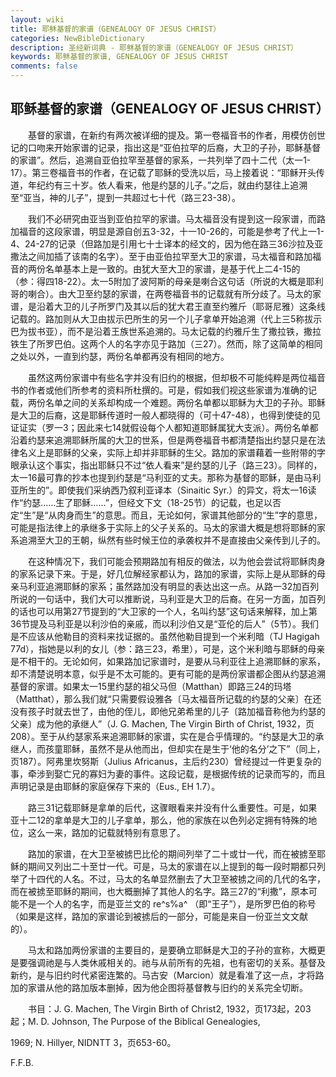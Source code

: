 ```yaml
---
layout: wiki
title: 耶稣基督的家谱（GENEALOGY OF JESUS CHRIST）
categories: NewBibleDictionary
description: 圣经新词典 - 耶稣基督的家谱（GENEALOGY OF JESUS CHRIST）
keywords: 耶稣基督的家谱, GENEALOGY OF JESUS CHRIST
comments: false
---
```


## 耶稣基督的家谱（GENEALOGY OF JESUS CHRIST）

　　基督的家谱，在新约有两次被详细的提及。第一卷福音书的作者，用模仿创世记的口吻来开始家谱的记录，指出这是“亚伯拉罕的后裔，大卫的子孙，耶稣基督的家谱”。然后，追溯自亚伯拉罕至基督的家系，一共列举了四十二代（太一1-17）。第三卷福音书的作者，在记载了耶稣的受洗以后，马上接着说：“耶稣开头传道，年纪约有三十岁。依人看来，他是约瑟的儿子。”之后，就由约瑟往上追溯至“亚当，神的儿子”，提到一共超过七十代（路三23-38）。

　　我们不必研究由亚当到亚伯拉罕的家谱。马太福音没有提到这一段家谱，而路加福音的这段家谱，明显是源自创五3-32，十一10-26的，可能是参考了代上一1-4、24-27的记录（但路加是引用七十士译本的经文的，因为他在路三36沙拉及亚撒法之间加插了该南的名字）。至于由亚伯拉罕至大卫的家谱，马太福音和路加福音的两份名单基本上是一致的。由犹大至大卫的家谱，是基于代上二4-15的（参：得四18-22）。太一5附加了波阿斯的母亲是喇合这句话（所说的大概是耶利哥的喇合）。由大卫至约瑟的家谱，在两卷福音书的记载就有所分歧了。马太的家谱，是沿着大卫的儿子所罗门及其以后的犹大君王直至约雅斤（耶哥尼雅）这条线记载的。路加则从大卫由拔示巴所生的另一个儿子拿单开始追溯（代上三5称拔示巴为拔书亚），而不是沿着王族世系追溯的。马太记载的约雅斤生了撒拉铁，撒拉铁生了所罗巴伯。这两个人的名字亦见于路加（三27）。然而，除了这简单的相同之处以外，一直到约瑟，两份名单都再没有相同的地方。

　　虽然这两份家谱中有些名字并没有旧约的根据，但却极不可能纯粹是两位福音书的作者或他们所参考的资料所杜撰的。可是，假如我们视这些家谱为准确的记载，两份名单之间的关系却构成一个难题。两份名单都以耶稣为大卫的子孙。耶稣是大卫的后裔，这是耶稣传道时一般人都晓得的（可十47-48），也得到使徒的见证证实（罗一3；因此来七14就假设每个人都知道耶稣属犹大支派）。两份名单都沿着约瑟来追溯耶稣所属的大卫的世系，但是两卷福音书都清楚指出约瑟只是在法律名义上是耶稣的父亲，实际上却并非耶稣的生父。路加的家谱藉着一些附带的字眼承认这个事实，指出耶稣只不过“依人看来”是约瑟的儿子（路三23）。同样的，太一16最可靠的抄本也提到约瑟是“马利亚的丈夫。那称为基督的耶稣，是由马利亚所生的”。即使我们采纳西乃叙利亚译本（Sinaitic Syr.）的异文，将太一16读作“约瑟……生了耶稣……”，但经文下文（18-25节）的记载，也足以否定“生”是“从肉身而生”的意思。而且，无论如何，家谱其他部分的“生”字的意思，可能是指法律上的承继多于实际上的父子关系的。马太的家谱大概是想将耶稣的家系追溯至大卫的王朝，纵然有些时候王位的承袭权并不是直接由父亲传到儿子的。

　　在这种情况下，我们可能会预期路加有相反的做法，以为他会尝试将耶稣肉身的家系记录下来。于是，好几位解经家都认为，路加的家谱，实际上是从耶稣的母亲马利亚追溯耶稣的家系；虽然路加没有明显的表达出这一点。从路一32加百列所说的一句话中，我们大可以推断说，马利亚是大卫的后裔。在另一方面，加百列的话也可以用第27节提到的“大卫家的一个人，名叫约瑟”这句话来解释，加上第36节提及马利亚是以利沙伯的亲戚，而以利沙伯又是“亚伦的后人”（5节）。我们是不应该从他勒目的资料来找证据的。虽然他勒目提到一个米利暗（TJ Hagigah 77d），指她是以利的女儿（参：路三23，希里），可是，这个米利暗与耶稣的母亲是不相干的。无论如何，如果路加记家谱时，是要从马利亚往上追溯耶稣的家系，却不清楚说明本意，似乎是不太可能的。更有可能的是两份家谱都企图从约瑟追溯基督的家谱。如果太一15里约瑟的祖父马但（Matthan）即路三24的玛塔（Matthat），那么我们就“只需要假设雅各〔马太福音所记载的约瑟的父亲〕在还没有孩子时就去世了，由他的侄儿，即他兄弟希里的儿子〔路加福音称他为约瑟的父亲〕成为他的承继人”（J. G. Machen, The Virgin Birth of Christ, 1932，页208）。至于从约瑟家系来追溯耶稣的家谱，实在是合乎情理的。“约瑟是大卫的承继人，而孩童耶稣，虽然不是从他而出，但却实在是生于‘他的名分’之下”（同上，页187）。阿弗里坎努斯（Julius Africanus，主后约230）曾经提过一件更复杂的事，牵涉到娶亡兄的寡妇为妻的事件。这段记载，是根据传统的记录而写的，而且声明记录是由耶稣的家庭保存下来的（Eus., EH 1.7）。

　　路三31记载耶稣是拿单的后代，这骤眼看来并没有什么重要性。可是，如果亚十二12的拿单是大卫的儿子拿单，那么，他的家族在以色列必定拥有特殊的地位，这么一来，路加的记载就特别有意思了。

　　路加的家谱，在大卫至被掳巴比伦的期间列举了二十或廿一代，而在被掳至耶稣的期间又列出二十至廿一代。可是，马太的家谱在以上提到的每一段时期都只列举了十四代的人名。不过，马太的名单显然删去了大卫至被掳之间的几代的名字，而在被掳至耶稣的期间，也大概删掉了其他人的名字。路三27的“利撒”，原本可能不是一个人的名字，而是亚兰文的 re^s%a^ （即“王子”），是所罗巴伯的称号（如果是这样，路加的家谱论到被掳后的一部分，可能是来自一份亚兰文文献的）。

　　马太和路加两份家谱的主要目的，是要确立耶稣是大卫的子孙的宣称，大概更是要强调祂是与人类休戚相关的。祂与从前所有的先祖，也有密切的关系。基督及新约，是与旧约时代紧密连繁的。马古安（Marcion）就是看准了这一点，才将路加的家谱从他的路加版本删掉，因为他企图将基督教与旧约的关系完全切断。

　　书目：J. G. Machen, The Virgin Birth of Christ2, 1932，页173起，203起；M. D. Johnson, The Purpose of the Biblical Genealogies,

1969; N. Hillyer, NIDNTT 3，页653-60。

F.F.B.








